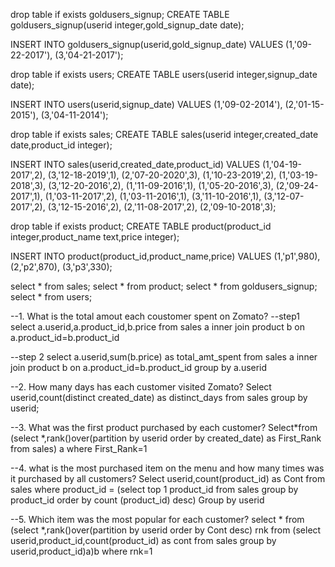 drop table if exists goldusers_signup;
CREATE TABLE goldusers_signup(userid integer,gold_signup_date date); 

INSERT INTO goldusers_signup(userid,gold_signup_date) 
 VALUES (1,'09-22-2017'),
(3,'04-21-2017');

drop table if exists users;
CREATE TABLE users(userid integer,signup_date date); 

INSERT INTO users(userid,signup_date) 
 VALUES (1,'09-02-2014'),
(2,'01-15-2015'),
(3,'04-11-2014');

drop table if exists sales;
CREATE TABLE sales(userid integer,created_date date,product_id integer); 

INSERT INTO sales(userid,created_date,product_id) 
 VALUES (1,'04-19-2017',2),
(3,'12-18-2019',1),
(2,'07-20-2020',3),
(1,'10-23-2019',2),
(1,'03-19-2018',3),
(3,'12-20-2016',2),
(1,'11-09-2016',1),
(1,'05-20-2016',3),
(2,'09-24-2017',1),
(1,'03-11-2017',2),
(1,'03-11-2016',1),
(3,'11-10-2016',1),
(3,'12-07-2017',2),
(3,'12-15-2016',2),
(2,'11-08-2017',2),
(2,'09-10-2018',3);


drop table if exists product;
CREATE TABLE product(product_id integer,product_name text,price integer); 

INSERT INTO product(product_id,product_name,price) 
 VALUES
(1,'p1',980),
(2,'p2',870),
(3,'p3',330);


select * from sales;
select * from product;
select * from goldusers_signup;
select * from users;

--1. What is the total amout each coustomer spent on Zomato?
--step1
select a.userid,a.product_id,b.price from sales a inner join product b on a.product_id=b.product_id

--step 2
select a.userid,sum(b.price) as total_amt_spent from sales a inner join product b on a.product_id=b.product_id
group by a.userid

--2. How many days has each customer visited Zomato?
Select userid,count(distinct created_date) as distinct_days from sales
group by userid;

--3. What was the first product purchased by each customer?
Select*from
(select *,rank()over(partition by userid order by created_date) as First_Rank from sales) a where First_Rank=1

--4. what is the most purchased item on the menu and how many times was it purchased by all customers?
Select userid,count(product_id) as Cont from sales where product_id =
(select top 1 product_id from sales group by product_id order by count (product_id) desc)
Group by userid

--5. Which item was the most popular for each customer?
select * from
(select *,rank()over(partition by userid order by Cont desc) rnk from 
(select userid,product_id,count(product_id) as cont from sales group by userid,product_id)a)b
where rnk=1
